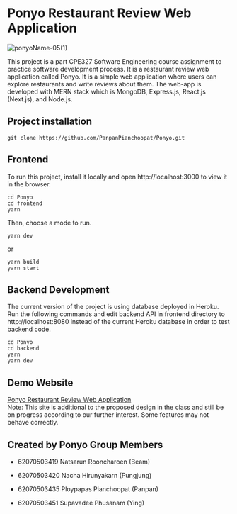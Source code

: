 # Ponyo Restaurant Review Web Application
![ponyoName-05(1)](https://user-images.githubusercontent.com/32532147/144712875-61a8c3ef-fab0-498d-aead-8e94a8dffe9e.png)


This project is a part CPE327 Software Engineering course assignment to practice software development process.
It is a restaurant review web application called Ponyo. It is a simple web application where users can explore restaurants and write reviews about them.
The web-app is developed with MERN stack which is MongoDB, Express.js, React.js (Next.js), and Node.js.

## Project installation ##
```
git clone https://github.com/PanpanPianchoopat/Ponyo.git
```

## Frontend ##
To run this project, install it locally and open http://localhost:3000 to view it in the browser.
```
cd Ponyo
cd frontend
yarn
```
Then, choose a mode to run.
```
yarn dev
```
or 
```
yarn build
yarn start
```


## Backend Development ##
The current version of the project is using database deployed in Heroku. Run the following commands and edit backend API in frontend directory to http://localhost:8080 instead of the current Heroku database in order to test backend code.
```
cd Ponyo
cd backend
yarn
yarn dev
``` 
    
## Demo Website ##
[Ponyo Restaurant Review Web Application](https://ponyo-restaurant-review.netlify.app/)\
Note:   This site is additional to the proposed design in the class and still be on progress according to our further interest. 
        Some features may not behave correctly.


## Created by Ponyo Group Members ##

* 62070503419	Natsarun Rooncharoen 	(Beam)

* 62070503420 Nacha Hirunyakarn 	  (Pungjung)

* 62070503435	Ploypapas Pianchoopat (Panpan)

* 62070503451 Supavadee Phusanam	  (Ying)

